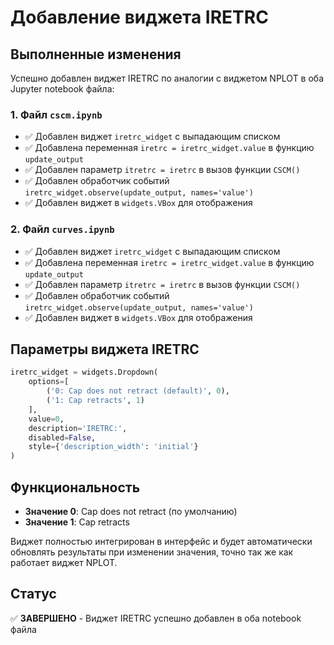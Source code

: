 # Добавление виджета IRETRC

## Выполненные изменения

Успешно добавлен виджет IRETRC по аналогии с виджетом NPLOT в оба Jupyter notebook файла:

### 1. Файл `cscm.ipynb`
- ✅ Добавлен виджет `iretrc_widget` с выпадающим списком
- ✅ Добавлена переменная `iretrc = iretrc_widget.value` в функцию `update_output`
- ✅ Добавлен параметр `itretrc = iretrc` в вызов функции `CSCM()`
- ✅ Добавлен обработчик событий `iretrc_widget.observe(update_output, names='value')`
- ✅ Добавлен виджет в `widgets.VBox` для отображения

### 2. Файл `curves.ipynb`
- ✅ Добавлен виджет `iretrc_widget` с выпадающим списком
- ✅ Добавлена переменная `iretrc = iretrc_widget.value` в функцию `update_output`
- ✅ Добавлен параметр `itretrc = iretrc` в вызов функции `CSCM()`
- ✅ Добавлен обработчик событий `iretrc_widget.observe(update_output, names='value')`
- ✅ Добавлен виджет в `widgets.VBox` для отображения

## Параметры виджета IRETRC

```python
iretrc_widget = widgets.Dropdown(
    options=[
        ('0: Cap does not retract (default)', 0),
        ('1: Cap retracts', 1)
    ],
    value=0,
    description='IRETRC:',
    disabled=False,
    style={'description_width': 'initial'}
)
```

## Функциональность

- **Значение 0**: Cap does not retract (по умолчанию)
- **Значение 1**: Cap retracts

Виджет полностью интегрирован в интерфейс и будет автоматически обновлять результаты при изменении значения, точно так же как работает виджет NPLOT.

## Статус
✅ **ЗАВЕРШЕНО** - Виджет IRETRC успешно добавлен в оба notebook файла